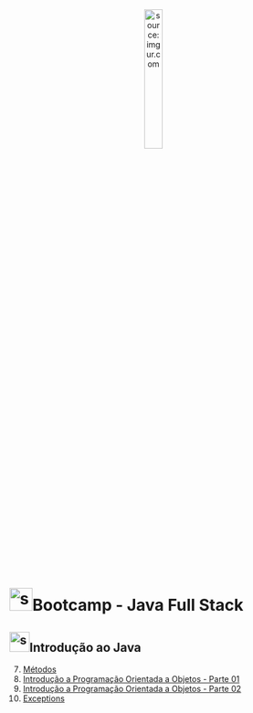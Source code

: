 <div align="center">
    <img src="https://i.imgur.com/IaD4lwg.png" title="source: imgur.com" width="25%"/>
</div>
<h1><img src="https://i.imgur.com/JSfXyzm.png" title="source: imgur.com" width="40px"/>Bootcamp - Java Full Stack </h1>

<h2><img src="https://i.imgur.com/JSfXyzm.png" title="source: imgur.com" width="35px"/>Introdução ao Java</h2>

<!-- 1. <a href="01.md" >Introdução ao Spring</a>
2. <a href="02.md" >Primeiros passos com Spring BOOT</a>
3. <a href="03.md" >Introdução ao JPA</a>
4. <a href="04.md" >Projeto Blog Pessoal - Projeto Spring</a>
5. <a href="05.md" >Projeto Blog Pessoal - Classe Postagem Model</a>
6. <a href="06.md" >Projeto Blog Pessoal - Interface Postagem Repository</a>-->
7. <a href="07.md" >Métodos</a> 
8. <a href="08.md" >Introdução a Programação Orientada a Objetos - Parte 01</a>
9. <a href="09.md" >Introdução a Programação Orientada a Objetos - Parte 02</a>
10. <a href="09-1.md" >Exceptions</a>
<!-- 11. <a href="10.md" >Projeto Blog Pessoal - Classe Postagem Controller - Métodos Cadastrar e Atualizar</a>
12. <a href="11.md" >Projeto Blog Pessoal - Classe Postagem Controller - Método Apagar</a>
13. <a href="12.md" >Projeto Blog Pessoal - Relacionamento entre Classes - Recurso Tema - Parte 01</a>
14. <a href="13.md" >Projeto Blog Pessoal - Relacionamento entre Classes - Recurso Tema - Parte 02</a> 

<br /><br />
	
<div align="center"><a href="../README.md"><img src="https://i.imgur.com/kfHCxif.png" title="source: imgur.com" width="5%"/></a></div>
<div align="center">Home</div>
-->
